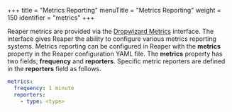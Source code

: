 +++
title = "Metrics Reporting"
menuTitle = "Metrics Reporting"
weight = 150
identifier = "metrics"
+++

Reaper metrics are provided via the [Dropwizard Metrics](http://www.dropwizard.io/1.1.4/docs/manual/configuration.html#metrics) interface. The interface gives Reaper the ability to configure various metrics reporting systems. Metrics reporting can be configured in Reaper with the **metrics** property in the Reaper configuration YAML file. The **metrics** property has two fields; **frequency** and **reporters**. Specific metric reporters are defined in the **reporters** field as follows.

```yaml
metrics:
  frequency: 1 minute
  reporters:
    - type: <type>
```
